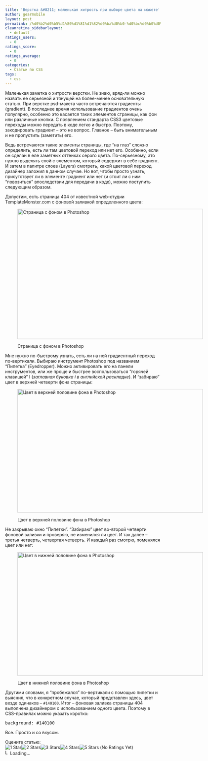```yaml
---
title: 'Верстка &#8211; маленькая хитрость при выборе цвета на макете'
author: gearmobile
layout: post
permalink: /%d0%b2%d0%b5%d1%80%d1%81%d1%82%d0%ba%d0%b0-%d0%bc%d0%b0%d0%bb%d0%b5%d0%bd%d1%8c%d0%ba%d0%b0%d1%8f-%d1%85%d0%b8%d1%82%d1%80%d0%be%d1%81%d1%82%d1%8c-%d0%bf%d1%80%d0%b8-%d0%b2%d1%8b%d0%b1%d0%be%d1%80/
cleanretina_sidebarlayout:
  - default
ratings_users:
  - 0
ratings_score:
  - 0
ratings_average:
  - 0
categories:
  - Статьи по CSS
tags:
  - css
---
```

Маленькая заметка о хитрости верстки. Не знаю, вряд-ли можно назвать ее серьезной и тянущей на более-менее основательную статью. При верстке psd-макета часто встречаются градиенты (gradient). В последнее время использование градиентов очень популярно, особенно это касается таких элементов страницы, как фон или различные кнопки. С появлением стандарта CSS3 цветовые переходы можно передать в коде легко и быстро. Поэтому, закодировать градиент &#8211; это не вопрос. Главное &#8211; быть внимательным и не пропустить (заметить) его.

Ведь встречаются такие элементы страницы, где &#8220;на глаз&#8221; сложно определить, есть ли там цветовой переход или нет его. Особенно, если он сделан в еле заметных оттенках серого цвета. По-серьезному, это нужно выделять слой с элементом, который содержит в себе градиент. И затем в палитре слоев (Layers) смотреть, какой цветовой переход дизайнер заложил в данном случае. Но вот, чтобы просто узнать, присутствует ли в элементе градиент или нет (и стоит ли с ним &#8220;повозиться&#8221; впоследствии для передачи в коде), можно поступить следующим образом.

Допустим, есть страница 404 от известной web-студии TemplateMonster.com с фоновой заливкой определенного цвета:<figure id="attachment_419" style="width: 600px;" class="wp-caption aligncenter">

[<img src="http://localhost:7788/third/wp-content/uploads/2013/11/eyedropper_404-600x420.png" alt="Страница с фоном в Photoshop" width="600" height="420" class="size-medium wp-image-419" />][1]<figcaption class="wp-caption-text">Страница с фоном в Photoshop</figcaption></figure> 

Мне нужно по-быстрому узнать, есть ли на ней градиентный переход по-вертикали. Выбираю инструмент Photoshop под названием &#8220;Пипетка&#8221; (Eyedropper). Можно активировать его на панели инструментов, или же проще и быстрее воспользоваться &#8220;горячей клавишей&#8221; I (*заглавная буковка i в английской раскладке*). И &#8220;забираю&#8221; цвет в верхней четверти фона страницы:<figure id="attachment_420" style="width: 600px;" class="wp-caption aligncenter">

[<img src="http://localhost:7788/third/wp-content/uploads/2013/11/eyedropper_01-600x399.png" alt="Цвет в верхней половине фона в Photoshop" width="600" height="399" class="size-medium wp-image-420" />][2]<figcaption class="wp-caption-text">Цвет в верхней половине фона в Photoshop</figcaption></figure> 

Не закрываю окно &#8220;Пипетки&#8221;. &#8220;Забираю&#8221; цвет во-второй четверти фоновой заливки и проверяю, не изменился ли цвет. И так далее &#8211; третья четверть, четвертая четверть. И каждый раз смотрю, поменялся цвет или нет:<figure id="attachment_421" style="width: 600px;" class="wp-caption aligncenter">

[<img src="http://localhost:7788/third/wp-content/uploads/2013/11/eyedropper_02-600x399.png" alt="Цвет в нижней половине фона в Photoshop" width="600" height="399" class="size-medium wp-image-421" />][3]<figcaption class="wp-caption-text">Цвет в нижней половине фона в Photoshop</figcaption></figure> 

Другими словами, я &#8220;пробежался&#8221; по-вертикали с помощью пипетки и выяснил, что в конкретном случае, который представлен здесь, цвет везде одинаков &#8211; `#140100`. Итог &#8211; фоновая заливка страницы 404 выполнена дизайнером с использованием одного цвета. Поэтому в CSS-правилах можно указать коротко:

<pre>background: #140100</pre>

Все. Просто и со вкусом.

Оцените статью:  
<span id="post-ratings-418" class="post-ratings" data-nonce="9ee5e0858b"><img id="rating_418_1" src="http://localhost:7788/third/wp-content/plugins/wp-postratings/images/stars_crystal/rating_off.gif" alt="1 Star" title="1 Star" onmouseover="current_rating(418, 1, '1 Star');" onmouseout="ratings_off(0, 0, 0);" onclick="rate_post();" onkeypress="rate_post();" style="cursor: pointer; border: 0px;" /><img id="rating_418_2" src="http://localhost:7788/third/wp-content/plugins/wp-postratings/images/stars_crystal/rating_off.gif" alt="2 Stars" title="2 Stars" onmouseover="current_rating(418, 2, '2 Stars');" onmouseout="ratings_off(0, 0, 0);" onclick="rate_post();" onkeypress="rate_post();" style="cursor: pointer; border: 0px;" /><img id="rating_418_3" src="http://localhost:7788/third/wp-content/plugins/wp-postratings/images/stars_crystal/rating_off.gif" alt="3 Stars" title="3 Stars" onmouseover="current_rating(418, 3, '3 Stars');" onmouseout="ratings_off(0, 0, 0);" onclick="rate_post();" onkeypress="rate_post();" style="cursor: pointer; border: 0px;" /><img id="rating_418_4" src="http://localhost:7788/third/wp-content/plugins/wp-postratings/images/stars_crystal/rating_off.gif" alt="4 Stars" title="4 Stars" onmouseover="current_rating(418, 4, '4 Stars');" onmouseout="ratings_off(0, 0, 0);" onclick="rate_post();" onkeypress="rate_post();" style="cursor: pointer; border: 0px;" /><img id="rating_418_5" src="http://localhost:7788/third/wp-content/plugins/wp-postratings/images/stars_crystal/rating_off.gif" alt="5 Stars" title="5 Stars" onmouseover="current_rating(418, 5, '5 Stars');" onmouseout="ratings_off(0, 0, 0);" onclick="rate_post();" onkeypress="rate_post();" style="cursor: pointer; border: 0px;" /> (No Ratings Yet)<br /><span class="post-ratings-text" id="ratings_418_text"></span></span><span id="post-ratings-418-loading" class="post-ratings-loading"> <img src="http://localhost:7788/third/wp-content/plugins/wp-postratings/images/loading.gif" width="16" height="16" alt="Loading..." title="Loading..." class="post-ratings-image" />Loading...</span>

 [1]: http://localhost:7788/third/wp-content/uploads/2013/11/eyedropper_404.png
 [2]: http://localhost:7788/third/wp-content/uploads/2013/11/eyedropper_01.png
 [3]: http://localhost:7788/third/wp-content/uploads/2013/11/eyedropper_02.png